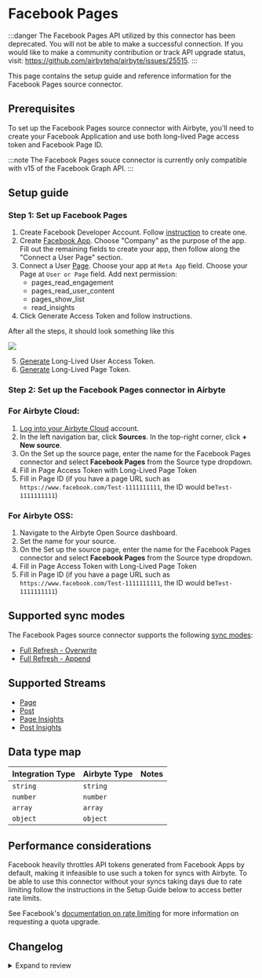 # Facebook Pages

:::danger
The Facebook Pages API utilized by this connector has been deprecated. You will not be able to make a successful connection. If you would like to make a community contribution or track API upgrade status, visit: https://github.com/airbytehq/airbyte/issues/25515.
:::

This page contains the setup guide and reference information for the Facebook Pages source connector.

## Prerequisites

To set up the Facebook Pages source connector with Airbyte, you'll need to create your Facebook Application and use both long-lived Page access token and Facebook Page ID.

:::note
The Facebook Pages souce connector is currently only compatible with v15 of the Facebook Graph API.
:::

## Setup guide

### Step 1: Set up Facebook Pages

1. Create Facebook Developer Account. Follow [instruction](https://developers.facebook.com/async/registration/) to create one.
2. Create [Facebook App](https://developers.facebook.com/apps/). Choose "Company" as the purpose of the app. Fill out the remaining fields to create your app, then follow along the "Connect a User Page" section.
3. Connect a User [Page](https://developers.facebook.com/tools/explorer/). Choose your app at `Meta App` field. Choose your Page at `User or Page` field. Add next permission:
   - pages_read_engagement
   - pages_read_user_content
   - pages_show_list
   - read_insights
4. Click Generate Access Token and follow instructions.

After all the steps, it should look something like this

![](../../.gitbook/assets/facebook-pages-1.png)

5. [Generate](https://developers.facebook.com/docs/facebook-login/guides/access-tokens/get-long-lived#get-a-long-lived-user-access-token) Long-Lived User Access Token.
6. [Generate](https://developers.facebook.com/docs/facebook-login/guides/access-tokens/get-long-lived#long-lived-page-token) Long-Lived Page Token.

### Step 2: Set up the Facebook Pages connector in Airbyte

### For Airbyte Cloud:

1. [Log into your Airbyte Cloud](https://cloud.airbyte.com/workspaces) account.
2. In the left navigation bar, click **Sources**. In the top-right corner, click **+ New source**.
3. On the Set up the source page, enter the name for the Facebook Pages connector and select **Facebook Pages** from the Source type dropdown.
4. Fill in Page Access Token with Long-Lived Page Token
5. Fill in Page ID (if you have a page URL such as `https://www.facebook.com/Test-1111111111`, the ID would be`Test-1111111111`)

### For Airbyte OSS:

1. Navigate to the Airbyte Open Source dashboard.
2. Set the name for your source.
3. On the Set up the source page, enter the name for the Facebook Pages connector and select **Facebook Pages** from the Source type dropdown.
4. Fill in Page Access Token with Long-Lived Page Token
5. Fill in Page ID (if you have a page URL such as `https://www.facebook.com/Test-1111111111`, the ID would be`Test-1111111111`)

## Supported sync modes

The Facebook Pages source connector supports the following [sync modes](https://docs.airbyte.com/cloud/core-concepts#connection-sync-modes):

- [Full Refresh - Overwrite](https://docs.airbyte.com/understanding-airbyte/connections/full-refresh-overwrite/)
- [Full Refresh - Append](https://docs.airbyte.com/understanding-airbyte/connections/full-refresh-append)

## Supported Streams

- [Page](https://developers.facebook.com/docs/graph-api/reference/v19.0/page/#overview)
- [Post](https://developers.facebook.com/docs/graph-api/reference/v19.0/page/feed)
- [Page Insights](https://developers.facebook.com/docs/graph-api/reference/v19.0/page/insights)
- [Post Insights](https://developers.facebook.com/docs/graph-api/reference/v19.0/insights)

## Data type map

| Integration Type | Airbyte Type | Notes |
| :--------------- | :----------- | :---- |
| `string`         | `string`     |       |
| `number`         | `number`     |       |
| `array`          | `array`      |       |
| `object`         | `object`     |       |

## Performance considerations

Facebook heavily throttles API tokens generated from Facebook Apps by default, making it infeasible to use such a token for syncs with Airbyte. To be able to use this connector without your syncs taking days due to rate limiting follow the instructions in the Setup Guide below to access better rate limits.

See Facebook's [documentation on rate limiting](https://developers.facebook.com/docs/graph-api/overview/rate-limiting) for more information on requesting a quota upgrade.

## Changelog

<details>
  <summary>Expand to review</summary>

| Version | Date       | Pull Request                                             | Subject                                                                   |
| :------ | :--------- | :------------------------------------------------------- | :------------------------------------------------------------------------ |
| 1.1.0  | 2024-10-23 | [x](https://github.com/airbytehq/airbyte/pull/x) | Migrate to Manifest-only |
| 1.0.22 | 2024-10-21 | [47025](https://github.com/airbytehq/airbyte/pull/47025) | Update dependencies |
| 1.0.21 | 2024-10-12 | [46807](https://github.com/airbytehq/airbyte/pull/46807) | Update dependencies |
| 1.0.20 | 2024-10-05 | [46461](https://github.com/airbytehq/airbyte/pull/46461) | Update dependencies |
| 1.0.19 | 2024-09-28 | [46133](https://github.com/airbytehq/airbyte/pull/46133) | Update dependencies |
| 1.0.18 | 2024-09-21 | [45734](https://github.com/airbytehq/airbyte/pull/45734) | Update dependencies |
| 1.0.17 | 2024-09-14 | [45563](https://github.com/airbytehq/airbyte/pull/45563) | Update dependencies |
| 1.0.16 | 2024-09-07 | [45311](https://github.com/airbytehq/airbyte/pull/45311) | Update dependencies |
| 1.0.15 | 2024-08-31 | [45052](https://github.com/airbytehq/airbyte/pull/45052) | Update dependencies |
| 1.0.14 | 2024-08-24 | [44664](https://github.com/airbytehq/airbyte/pull/44664) | Update dependencies |
| 1.0.13 | 2024-08-17 | [44234](https://github.com/airbytehq/airbyte/pull/44234) | Update dependencies |
| 1.0.12 | 2024-08-12 | [43729](https://github.com/airbytehq/airbyte/pull/43729) | Update dependencies |
| 1.0.11 | 2024-08-10 | [43477](https://github.com/airbytehq/airbyte/pull/43477) | Update dependencies |
| 1.0.10 | 2024-08-03 | [43224](https://github.com/airbytehq/airbyte/pull/43224) | Update dependencies |
| 1.0.9 | 2024-07-27 | [42787](https://github.com/airbytehq/airbyte/pull/42787) | Update dependencies |
| 1.0.8 | 2024-07-20 | [42255](https://github.com/airbytehq/airbyte/pull/42255) | Update dependencies |
| 1.0.7 | 2024-07-13 | [41685](https://github.com/airbytehq/airbyte/pull/41685) | Update dependencies |
| 1.0.6 | 2024-07-10 | [41543](https://github.com/airbytehq/airbyte/pull/41543) | Update dependencies |
| 1.0.5 | 2024-07-09 | [41126](https://github.com/airbytehq/airbyte/pull/41126) | Update dependencies |
| 1.0.4 | 2024-07-06 | [40812](https://github.com/airbytehq/airbyte/pull/40812) | Update dependencies |
| 1.0.3 | 2024-06-25 | [40500](https://github.com/airbytehq/airbyte/pull/40500) | Update dependencies |
| 1.0.2 | 2024-06-22 | [40058](https://github.com/airbytehq/airbyte/pull/40058) | Update dependencies |
| 1.0.1 | 2024-06-06 | [39243](https://github.com/airbytehq/airbyte/pull/39243) | [autopull] Upgrade base image to v1.2.2 |
| 1.0.0 | 2024-03-14 | [36015](https://github.com/airbytehq/airbyte/pull/36015) | Upgrade Facebook API to v19.0 |
| 0.3.0 | 2023-06-26 | [27728](https://github.com/airbytehq/airbyte/pull/27728) | License Update: Elv2 |
| 0.2.5 | 2023-04-13 | [26939](https://github.com/airbytehq/airbyte/pull/26939) | Add advancedAuth to the connector spec |
| 0.2.4 | 2023-04-13 | [25143](https://github.com/airbytehq/airbyte/pull/25143) | Update insight metrics request params |
| 0.2.3 | 2023-02-23 | [23395](https://github.com/airbytehq/airbyte/pull/23395) | Parse datetime to rfc3339 |
| 0.2.2 | 2023-02-10 | [22804](https://github.com/airbytehq/airbyte/pull/22804) | Retry 500 errors |
| 0.2.1 | 2022-12-29 | [20925](https://github.com/airbytehq/airbyte/pull/20925) | Fix tests; modify expected records |
| 0.2.0 | 2022-11-24 | [19788](https://github.com/airbytehq/airbyte/pull/19788) | Migrate lo low-code; Beta certification; Upgrade Facebook API to v.15 |
| 0.1.6 | 2021-12-22 | [9032](https://github.com/airbytehq/airbyte/pull/9032) | Remove deprecated field `live_encoders` from Page stream |
| 0.1.5 | 2021-11-26 | [8267](https://github.com/airbytehq/airbyte/pull/8267) | updated all empty objects in schemas for Page and Post streams |
| 0.1.4   | 2021-11-26 | [](https://github.com/airbytehq/airbyte/pull/)           | Remove unsupported insights_export field from Pages request               |
| 0.1.3   | 2021-10-28 | [7440](https://github.com/airbytehq/airbyte/pull/7440)   | Generate Page token from config access token                              |
| 0.1.2   | 2021-10-18 | [7128](https://github.com/airbytehq/airbyte/pull/7128)   | Upgrade Facebook API to v.12                                              |
| 0.1.1   | 2021-09-30 | [6438](https://github.com/airbytehq/airbyte/pull/6438)   | Annotate Oauth2 flow initialization parameters in connector specification |
| 0.1.0   | 2021-09-01 | [5158](https://github.com/airbytehq/airbyte/pull/5158)   | Initial Release                                                           |

</details>
